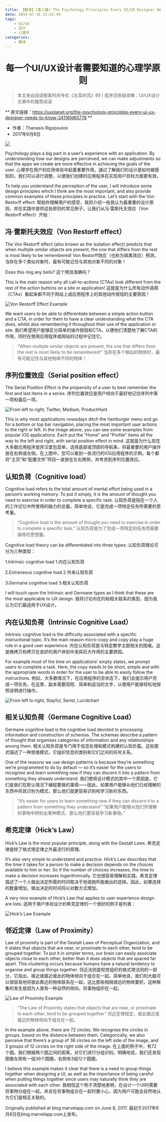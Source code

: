 ```yaml
---
title: 【翻译】(第三篇) The Psychology Principles Every UI/UX Designer Needs to Know
date: 2019-07-16 22:42:49
tags:
    - UI/UX
    - 设计
    - 心理学
categories:
    - 翻译
---
```


<center><h1> 每一个UI/UX设计者需要知道的心理学原则</h1></center>


> 本文来自阅读极客时间专栏《左耳听风》89 | 程序员练级攻略：UI/UX设计 文章中的推荐阅读

** 原文链接：https://uxplanet.org/the-psychology-principles-every-ui-ux-designer-needs-to-know-24116fd65778 **
- 作者：Thanasis Rigopoulos
- 2017年6月8日

![](/assets/translate/translate3-1.png)

<!--more-->

Psychology plays a big part in a user’s experience with an application. By understanding how our designs are perceived, we can make adjustments so that the apps we create are more effective in achieving the goals of the user.
心理学在用户的应用体验中起着重要作用。通过了解我们的设计是如何被感知的，我们可以进行调整，以便我们创建的应用程序在实现用户目标方面更有效。

To help you understand the perception of the user, I will introduce some design principles which I think are the most important, and also provide common examples of these principles in practice. Let’s start with the Von Restorff effect:
帮助你理解用户的感受，我将介绍一些我认为最重要的设计原则，并在实践中提供这些原则的常见例子。让我们从冯·雷斯托夫效应（Von Restorff effect）开始：



## 冯·雷斯托夫效应（Von Restorff effect）

The Von Restorff effect (also known as the isolation effect) predicts that when multiple similar objects are present, the one that differs from the rest is most likely to be remembered!
Von Restorff效应（也称为隔离效应）预测，当存在多个类似对象时，最有可能记住与其他对象不同的对象！

Does this ring any bells?
这个预测准确吗？

This is the main reason why all call-to-actions (CTAs) look different from the rest of the action buttons on a site or application!
这就是为什么所有动作调用（CTAs）看起来都不同于网站上或应用程序上的其他动作按钮的主要原因！

![Von Restorff Effect Example](/assets/translate/translate3-2.png)

We want users to be able to differentiate between a simple action button and a CTA, in order for them to have a clear understanding what the CTA does, whilst also remembering it throughout their use of the application or site.
我们希望用户能够区分简单的操作按钮和CTA，以便他们清楚地了解CTA的作用，同时在使用应用程序或网站的过程中记住它。

>“When multiple similar objects are present, the one that differs from the rest is most likely to be remembered!”
> 当存在多个相似的物体时，最有可能记住与其他物体不同的物体！
>



## 序列位置效应（Serial position effect）

The Serial Position Effect is the propensity of a user to best remember the first and last items in a series.
序列位置效应是用户倾向于最好地记住序列中第一项和最后一项。

![From left to right, Twitter, Medium, ProductHunt](/assets/translate/translate3-3.png)

This is why most applications nowadays ditch the hamburger menu and go for a bottom or top bar navigation, placing the most important user actions to the right or left. In the image above, you can see some examples from popular iOS applications. Each put the “Home” and “Profile” items all the way to the left and right, with serial position effect in mind.
这就是为什么现在大多数应用程序放弃汉堡包菜单，选择底部或顶部的导航条，将最重要的用户操作放在右侧或左侧。在上图中，您可以看到一些流行的iOS应用程序的示例。每个都将“主页”和“配置文件”项目一直放在左右两侧，并考虑到序列位置效应。


## 认知负荷（Cognitive load）

Cognitive load refers to the total amount of mental effort being used in a person’s working memory. To put it simply, it is the amount of thought you need to exercise in order to complete a specific task.
认知负荷是指在一个人的工作记忆中所使用的脑力的总量。简单地说，它是完成一项特定任务所需要的思考量。

>“Cognitive load is the amount of thought you need to exercise in order to complete a specific task.”
> 认知负荷是为了完成一项特定的任务而需要锻炼的思想量。
> 

Cognitive load theory can be differentiated into three types:
认知负荷理论可分为三种类型：

1.Intrinsic cognitive load
1.内在认知负荷

2.Extraneous cognitive load
2.外来认知负荷

3.Germane cognitive load
3.相关认知负荷

I will touch upon the Intrinsic and Germane types as I think that these are the most applicable to UX design.
我将讨论内在的和相关联系的类型，因为我认为它们最适用于UX设计。


## 内在认知负荷（Intrinsic Cognitive Load）

Intrinsic cognitive load is the difficulty associated with a specific instructional topic. It’s the main reason micro-copy and copy play a huge role in a good user experience.
内在认知负荷是与特定教学主题相关的困难。这是微拷贝和拷贝在良好的用户体验中发挥巨大作用的主要原因。

For example most of the time on applications’ empty states, we prompt users to complete a task. Here, the copy needs to be short, simple and with the appropriate words in order for the user to be able to easily follow the instructions.
例如，大多数情况下，在应用程序的空状态下，我们会提示用户完成一项任务。在这里，副本需要简短、简单和适当的文字，以便用户能够轻松地按照说明进行操作。

![From left to right, Stayful, Serist, Lucidchart](/assets/translate/translate3-4.png)

## 相关认知负荷（Germane Cognitive Load）

Germane cognitive load is the cognitive load devoted to processing information and construction of schemas. The schemas describe a pattern of thought that organises categories of information and any relationships among them.
相关认知负荷是专门用于信息处理和模式构建的认知负载。这些图式描述了一种思维模式，它组织信息的类别和它们之间的任何关系。

One of the reasons we use design patterns is because they’re something we’re programmed to do by default — so it’s easier for the users to recognise and learn something new if they can discern it into a pattern from something they already understand.
我们使用设计模式的其中一个原因是，它们是我们在默认情况下编程要做的事情——因此，如果用户能够从他们已经理解的东西中将其识别为模式，那么他们就更容易识别和学习新的东西。

> “It’s easier for users to learn something new if they can discern it to a pattern from something they understand”
> “如果用户能够从他们所理解的事物中辨别出某种模式，那么他们更容易学习新事物。”



## 希克定律（Hick’s Law）

Hick’s Law is the most popular principle, along with the Gestalt Laws.
希克定律是除了格式塔定律之外最流行的原理。

It’s also very simple to understand and practice. Hick’s Law describes that the time it takes for a person to make a decision depends on the choices available to him or her. So if the number of choices increases, the time to make a decision increases logarithmically.
它也很容易理解和实践。希克定律描述了一个人做出决定所需的时间取决于他或她所能做出的选择。因此，如果选择的数量增加，做出决定的时间将以对数方式增加。

A very nice example of Hick’s Law that applies to user experience design are lists:
适用于用户体验设计的希克定律的一个很好的例子是列表：

![Hick’s Law Example](/assets/translate/translate3-5.png)


## 邻近定律（Law of Proximity）

Law of proximity is part of the Gestalt Laws of Perceptual Organization, and it states that objects that are near, or proximate to each other, tend to be grouped together. To put it in simpler terms, our brain can easily associate objects close to each other, better than it does objects that are spaced far apart. This clustering occurs because humans have a natural tendency to organise and group things together.
邻近法则是知觉组织的格式塔法则的一部分，它指出，接近或接近彼此的物体倾向于组合在一起。简单地说，我们的大脑可以很容易地将彼此靠近的物体联系在一起，这比那些相隔很远的物体要好。这种聚集的发生是因为人类有一种自然的倾向，将事物组织在一起。

![Law of Proximity Example](/assets/translate/translate3-6.png)

> “The Law of Proximity states that objects that are near, or proximate to each other, tend to be grouped together”
> 邻近定律规定，彼此接近或接近的物体倾向于组合在一起。
> 

In the example above, there are 72 circles. We recognise the circles in groups, based on the distance between them. Categorically, we also perceive that there’s a group of 36 circles on the left side of the image, and 3 groups of 12 circles on the right side of the image.
在上面的例子中，有72个圆。我们根据两个圆之间的距离，对它们进行分组识别。明确地说，我们还发现图像左侧有一组36个圆圈，右侧有3组12个圆圈。


I believe this example makes it clear that there is a need to group things together when designing a UI, as well as the importance of being careful when putting things together since users may naturally think they are associated with each other.
我相信这个例子清楚地表明，在设计一个UI时需要将事物分组在一起，并且在将事物组合在一起时要小心，因为用户可能会自然地认为它们是相互关联的。


Originally published at blog.marvelapp.com on June 8, 2017.
最初于2017年6月8日在blog.marvelapp.com上发布。

